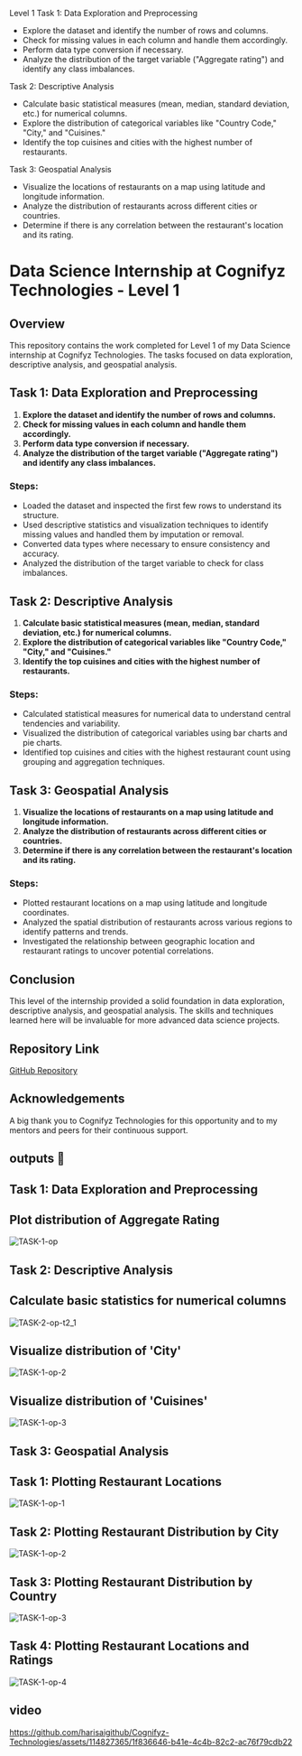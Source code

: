 Level 1
Task 1: Data Exploration and Preprocessing
- Explore the dataset and identify the number of rows and columns.
- Check for missing values in each column and handle them accordingly.
- Perform data type conversion if necessary.
- Analyze the distribution of the target variable ("Aggregate rating") and identify any class imbalances.

Task 2: Descriptive Analysis
- Calculate basic statistical measures (mean, median, standard deviation, etc.) for numerical columns.
- Explore the distribution of categorical variables like "Country Code," "City," and "Cuisines."
- Identify the top cuisines and cities with the highest number of restaurants.

Task 3: Geospatial Analysis
- Visualize the locations of restaurants on a map using latitude and longitude information.
- Analyze the distribution of restaurants across different cities or countries.
- Determine if there is any correlation between the restaurant's location and its rating.


# Data Science Internship at Cognifyz Technologies - Level 1

## Overview

This repository contains the work completed for Level 1 of my Data Science internship at Cognifyz Technologies. The tasks focused on data exploration, descriptive analysis, and geospatial analysis.

## Task 1: Data Exploration and Preprocessing

1. **Explore the dataset and identify the number of rows and columns.**
2. **Check for missing values in each column and handle them accordingly.**
3. **Perform data type conversion if necessary.**
4. **Analyze the distribution of the target variable ("Aggregate rating") and identify any class imbalances.**

### Steps:
- Loaded the dataset and inspected the first few rows to understand its structure.
- Used descriptive statistics and visualization techniques to identify missing values and handled them by imputation or removal.
- Converted data types where necessary to ensure consistency and accuracy.
- Analyzed the distribution of the target variable to check for class imbalances.

## Task 2: Descriptive Analysis

1. **Calculate basic statistical measures (mean, median, standard deviation, etc.) for numerical columns.**
2. **Explore the distribution of categorical variables like "Country Code," "City," and "Cuisines."**
3. **Identify the top cuisines and cities with the highest number of restaurants.**

### Steps:
- Calculated statistical measures for numerical data to understand central tendencies and variability.
- Visualized the distribution of categorical variables using bar charts and pie charts.
- Identified top cuisines and cities with the highest restaurant count using grouping and aggregation techniques.

## Task 3: Geospatial Analysis

1. **Visualize the locations of restaurants on a map using latitude and longitude information.**
2. **Analyze the distribution of restaurants across different cities or countries.**
3. **Determine if there is any correlation between the restaurant's location and its rating.**

### Steps:
- Plotted restaurant locations on a map using latitude and longitude coordinates.
- Analyzed the spatial distribution of restaurants across various regions to identify patterns and trends.
- Investigated the relationship between geographic location and restaurant ratings to uncover potential correlations.

## Conclusion

This level of the internship provided a solid foundation in data exploration, descriptive analysis, and geospatial analysis. The skills and techniques learned here will be invaluable for more advanced data science projects.

## Repository Link

[GitHub Repository](https://github.com/harisaigithub/Cognifyz-Technologies/tree/main/Data%20Science)

## Acknowledgements

A big thank you to Cognifyz Technologies for this opportunity and to my mentors and peers for their continuous support.

## outputs  🔗

## Task 1: Data Exploration and Preprocessing
## Plot distribution of Aggregate Rating
![TASK-1-op](https://github.com/harisaigithub/Cognifyz-Technologies/assets/114827365/bb472854-ed56-4cf9-8162-6558edc65e8b)


## Task 2: Descriptive Analysis
## Calculate basic statistics for numerical columns
![TASK-2-op-t2_1](https://github.com/harisaigithub/Cognifyz-Technologies/assets/114827365/e8c0bb89-b5cf-46e0-b41b-66b019baff6d)

## Visualize distribution of 'City'
![TASK-1-op-2](https://github.com/harisaigithub/Cognifyz-Technologies/assets/114827365/2f52bebc-80a3-40e3-a36c-0f6c89b70af3)

## Visualize distribution of 'Cuisines'
![TASK-1-op-3](https://github.com/harisaigithub/Cognifyz-Technologies/assets/114827365/5b1111e7-d8ba-4730-a317-2355724b5d94)


## Task 3: Geospatial Analysis
## Task 1: Plotting Restaurant Locations
![TASK-1-op-1](https://github.com/harisaigithub/Cognifyz-Technologies/assets/114827365/82906acd-c017-445b-8ce4-0b10bcfc44d3)

## Task 2: Plotting Restaurant Distribution by City
![TASK-1-op-2](https://github.com/harisaigithub/Cognifyz-Technologies/assets/114827365/a9a881b5-60de-46d8-89b2-370482e6cdf2)

## Task 3: Plotting Restaurant Distribution by Country
![TASK-1-op-3](https://github.com/harisaigithub/Cognifyz-Technologies/assets/114827365/8ea1a4f0-c46e-438b-804d-aa8d7f8a41af)

## Task 4: Plotting Restaurant Locations and Ratings
![TASK-1-op-4](https://github.com/harisaigithub/Cognifyz-Technologies/assets/114827365/5b80f7d5-0865-4876-b2af-8da8b01ae565)




## video


https://github.com/harisaigithub/Cognifyz-Technologies/assets/114827365/1f836646-b41e-4c4b-82c2-ac76f79cdb22




